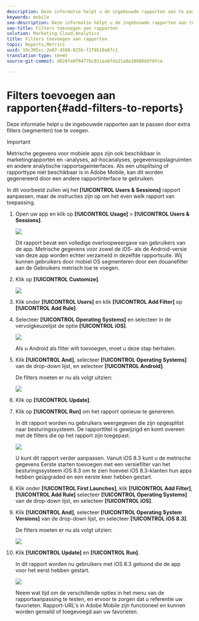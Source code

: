 ```yaml
---
description: Deze informatie helpt u de ingebouwde rapporten aan te passen door extra filters (segmenten) toe te voegen.
keywords: mobile
seo-description: Deze informatie helpt u de ingebouwde rapporten aan te passen door extra filters (segmenten) toe te voegen.
seo-title: Filters toevoegen aan rapporten
solution: Marketing Cloud,Analytics
title: Filters toevoegen aan rapporten
topic: Reports,Metrics
uuid: 19c395cc-2e07-4588-825b-f2f8b10a87c1
translation-type: tm+mt
source-git-commit: d028fe0f9477bc011aa8fda21a0a389808df0fce

---
```



# Filters toevoegen aan rapporten{#add-filters-to-reports}

Deze informatie helpt u de ingebouwde rapporten aan te passen door extra filters (segmenten) toe te voegen.

>[!IMPORTANT]
>
>Metrische gegevens voor mobiele apps zijn ook beschikbaar in marketingrapporten en -analyses, ad-hocanalyses, gegevensopslagruimten en andere analytische rapportageinterfaces. Als een uitsplitsing of rapporttype niet beschikbaar is in Adobe Mobile, kan dit worden gegenereerd door een andere rapportinterface te gebruiken.

In dit voorbeeld zullen wij het **[!UICONTROL Users & Sessions]** rapport aanpassen, maar de instructies zijn op om het even welk rapport van toepassing.

1. Open uw app en klik op **[!UICONTROL Usage]** > **[!UICONTROL Users & Sessions]**.

   ![](assets/customize1.png)

   Dit rapport bevat een volledige overloopweergave van gebruikers van de app. Metrische gegevens voor zowel de iOS- als de Android-versie van deze app worden echter verzameld in dezelfde rapportsuite. Wij kunnen gebruikers door mobiel OS segmenteren door een douanefilter aan de Gebruikers metrisch toe te voegen.

1. Klik op **[!UICONTROL Customize]**.

   ![](assets/customize2.png)

1. Klik onder **[!UICONTROL Users]** en klik **[!UICONTROL Add Filter]** op **[!UICONTROL Add Rule]**.

1. Selecteer **[!UICONTROL Operating Systems]** en selecteer in de vervolgkeuzelijst de optie **[!UICONTROL iOS]**.

   ![](assets/customize3.png)

   Als u Android als filter wilt toevoegen, moet u deze stap herhalen.

1. Klik **[!UICONTROL And]**, selecteer **[!UICONTROL Operating Systems]** van de drop-down lijst, en selecteer **[!UICONTROL Android]**.

   De filters moeten er nu als volgt uitzien:

   ![](assets/customize4.png)

1. Klik op **[!UICONTROL Update]**.
1. Klik op **[!UICONTROL Run]** om het rapport opnieuw te genereren.

   In dit rapport worden nu gebruikers weergegeven die zijn opgesplitst naar besturingssysteem. De rapporttitel is gewijzigd en komt overeen met de filters die op het rapport zijn toegepast.

   ![](assets/customize5.png)

   U kunt dit rapport verder aanpassen. Vanuit iOS 8.3 kunt u de metrische gegevens Eerste starten toevoegen met een versiefilter van het besturingssysteem iOS 8.3 om te zien hoeveel iOS 8.3-klanten hun apps hebben geüpgraded en een eerste keer hebben gestart.
1. Klik onder **[!UICONTROL First Launches]**, klik **[!UICONTROL Add Filter]**, **[!UICONTROL Add Rule]** selecteer **[!UICONTROL Operating Systems]** van de drop-down lijst, en selecteer **[!UICONTROL iOS]**.
1. Klik **[!UICONTROL And]**, selecteer **[!UICONTROL Operating System Versions]** van de drop-down lijst, en selecteer **[!UICONTROL iOS 8.3]**.

   De filters moeten er nu als volgt uitzien:

   ![](assets/customize6.png)

1. Klik **[!UICONTROL Update]** en **[!UICONTROL Run]**.

   In dit rapport worden nu gebruikers met iOS 8.3 getoond die de app voor het eerst hebben gestart.

   ![](assets/customize7.png)

   Neem wat tijd om de verschillende opties in het menu van de rapportaanpassing te testen, en ervoor te zorgen dat u referentie uw favorieten. Rapport-URL&#39;s in Adobe Mobile zijn functioneel en kunnen worden gemaild of toegevoegd aan uw favorieten.
